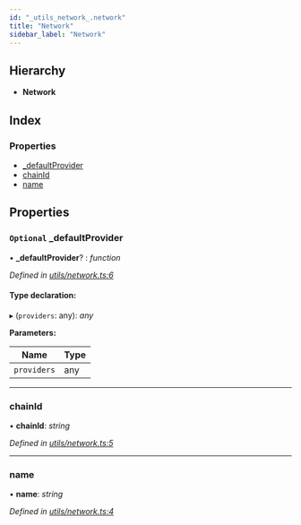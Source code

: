 ```yaml
---
id: "_utils_network_.network"
title: "Network"
sidebar_label: "Network"
---
```


## Hierarchy

* **Network**

## Index

### Properties

* [_defaultProvider](_utils_network_.network.md#optional-_defaultprovider)
* [chainId](_utils_network_.network.md#chainid)
* [name](_utils_network_.network.md#name)

## Properties

### `Optional` _defaultProvider

• **_defaultProvider**? : *function*

*Defined in [utils/network.ts:6](https://github.com/nearprotocol/nearlib/blob/8f79950/src.ts/utils/network.ts#L6)*

#### Type declaration:

▸ (`providers`: any): *any*

**Parameters:**

Name | Type |
------ | ------ |
`providers` | any |

___

###  chainId

• **chainId**: *string*

*Defined in [utils/network.ts:5](https://github.com/nearprotocol/nearlib/blob/8f79950/src.ts/utils/network.ts#L5)*

___

###  name

• **name**: *string*

*Defined in [utils/network.ts:4](https://github.com/nearprotocol/nearlib/blob/8f79950/src.ts/utils/network.ts#L4)*

